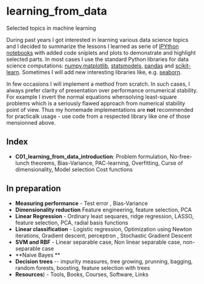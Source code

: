 learning_from_data
==================

Selected topics in machine learning


During past years I got interested in learning various data science topics and I decided to summarize the lessons 
I learned as serie of [IPYthon notebooks](http://ipython.org/notebook.html) with added code sniplets and plots to 
demonstrate and highlight selected parts. In most cases I use the standard Python libraries for data 
science computations: [numpy](http://www.numpy.org/),[matplotlib](http://matplotlib.org/), 
[statsmodels](http://statsmodels.sourceforge.net/), [pandas](http://pandas.pydata.org/) and 
[scikit-learn](http://scikit-learn.org/stable/). 
Sometimes I will add new interesting libraries like, e.g. [seaborn](http://stanford.edu/~mwaskom/software/seaborn/). 

In few occasions I will implement a method from scratch. In such cases, I always prefer clarity of presentation over 
performance ornumerical stability. For example I invert the normal equations whensolving least-square problems which is a 
seriously flawed approach from numerical stability point of view.  Thus my homemade implementations are **not** 
recommended for practicalk usage - use code from a respected library like one of 
those mensionned above. 

## Index

* **C01_learning_from_data_introduction**: <font colour="green">Problem formulation, No-free-lunch theorems, Bias-Variance, PAC-learning, Overfitting, 
Curse of dimensionality, Model selection Cost functions</font>


## In preparation
* **Measuring performance** - Test error , Bias-Variance
* **Dimensionality reduction** Feature engineering, feature selection, PCA
* **Linear Regression** - Ordinary least sequares, ridge regression, LASSO, feature selection, PCA, radial basis functions
* **Linear classification** - Logistic regression, Optimization using Newton iterations, Gradient descent, perceptron , Stochastic Gradient Descent
* **SVM and RBF** - Linear separable case, Non linear separable case, non-separable case
* **Naive Bayes **
* **Decision trees** -- impurity measures, tree growing, prunning, bagging, random forests, boosting, feature selection with trees
* **Resources**) - Tools, Books, Courses, Software, Links
